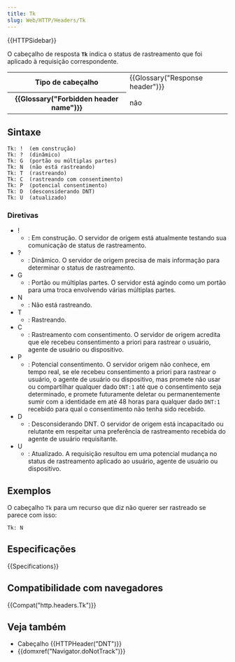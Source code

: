 ```yaml
---
title: Tk
slug: Web/HTTP/Headers/Tk
---
```


{{HTTPSidebar}}

O cabeçalho de resposta **`Tk`** indica o status de rastreamento que foi aplicado à requisição correspondente.

<table class="properties">
  <tbody>
    <tr>
      <th scope="row">Tipo de cabeçalho</th>
      <td>{{Glossary("Response header")}}</td>
    </tr>
    <tr>
      <th scope="row">{{Glossary("Forbidden header name")}}</th>
      <td>não</td>
    </tr>
  </tbody>
</table>

## Sintaxe

```
Tk: !  (em construção)
Tk: ?  (dinâmico)
Tk: G  (portão ou múltiplas partes)
Tk: N  (não está rastreando)
Tk: T  (rastreando)
Tk: C  (rastreando com consentimento)
Tk: P  (potencial consentimento)
Tk: D  (desconsiderando DNT)
Tk: U  (atualizado)
```

### Diretivas

- !
  - : Em construção. O servidor de origem está atualmente testando sua comunicação de status de rastreamento.
- ?
  - : Dinâmico. O servidor de origem precisa de mais informação para determinar o status de rastreamento.
- G
  - : Portão ou múltiplas partes. O servidor está agindo como um portão para uma troca envolvendo várias múltiplas partes.
- N
  - : Não está rastreando.
- T
  - : Rastreando.
- C
  - : Rastreamento com consentimento. O servidor de origem acredita que ele recebeu consentimento a priori para rastrear o usuário, agente de usuário ou dispositivo.
- P
  - : Potencial consentimento. O servidor origem não conhece, em tempo real, se ele recebeu consentimento a priori para rastrear o usuário, o agente de usuário ou dispositivo, mas promete não usar ou compartilhar qualquer dado `DNT:1` até que o consentimento seja determinado, e promete futuramente deletar ou permanentemente sumir com a identidade em até 48 horas para qualquer dado `DNT:1` recebido para qual o consentimento não tenha sido recebido.
- D
  - : Desconsiderando DNT. O servidor de origem está incapacitado ou relutante em respeitar uma preferência de rastreamento recebida do agente de usuário requisitante.
- U
  - : Atualizado. A requisição resultou em uma potencial mudança no status de rastreamento aplicado ao usuário, agente de usuário ou dispositivo.

## Exemplos

O cabeçalho `Tk` para um recurso que diz não querer ser rastreado se parece com isso:

```
Tk: N
```

## Especificações

{{Specifications}}

## Compatibilidade com navegadores

{{Compat("http.headers.Tk")}}

## Veja também

- Cabeçalho {{HTTPHeader("DNT")}}
- {{domxref("Navigator.doNotTrack")}}
